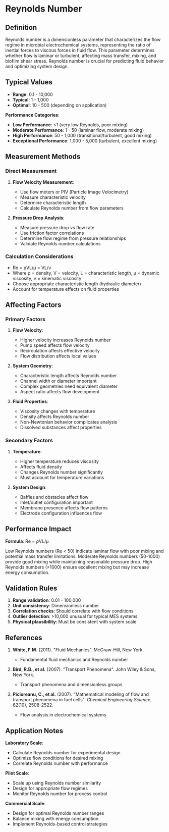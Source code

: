 <!--
Parameter ID: reynolds_number
Category: physical
Generated: 2025-01-16T12:09:00.000Z
-->

# Reynolds Number

## Definition

Reynolds number is a dimensionless parameter that characterizes the flow regime
in microbial electrochemical systems, representing the ratio of inertial forces
to viscous forces in fluid flow. This parameter determines whether flow is
laminar or turbulent, affecting mass transfer, mixing, and biofilm shear stress.
Reynolds number is crucial for predicting fluid behavior and optimizing system
design.

## Typical Values

- **Range**: 0.1 - 10,000
- **Typical**: 1 - 1,000
- **Optimal**: 10 - 500 (depending on application)

**Performance Categories**:

- **Low Performance**: <1 (very low Reynolds, poor mixing)
- **Moderate Performance**: 1 - 50 (laminar flow, moderate mixing)
- **High Performance**: 50 - 1,000 (transitional/turbulent, good mixing)
- **Exceptional Performance**: 1,000 - 5,000 (turbulent, excellent mixing)

## Measurement Methods

### Direct Measurement

1. **Flow Velocity Measurement**:

   - Use flow meters or PIV (Particle Image Velocimetry)
   - Measure characteristic velocity
   - Determine characteristic length
   - Calculate Reynolds number from flow parameters

2. **Pressure Drop Analysis**:
   - Measure pressure drop vs flow rate
   - Use friction factor correlations
   - Determine flow regime from pressure relationships
   - Validate Reynolds number calculations

### Calculation Considerations

- Re = ρVL/μ = VL/ν
- Where ρ = density, V = velocity, L = characteristic length, μ = dynamic
  viscosity, ν = kinematic viscosity
- Choose appropriate characteristic length (hydraulic diameter)
- Account for temperature effects on fluid properties

## Affecting Factors

### Primary Factors

1. **Flow Velocity**:

   - Higher velocity increases Reynolds number
   - Pump speed affects flow velocity
   - Recirculation affects effective velocity
   - Flow distribution affects local values

2. **System Geometry**:

   - Characteristic length affects Reynolds number
   - Channel width or diameter important
   - Complex geometries need equivalent diameter
   - Aspect ratio affects flow development

3. **Fluid Properties**:
   - Viscosity changes with temperature
   - Density affects Reynolds number
   - Non-Newtonian behavior complicates analysis
   - Dissolved substances affect properties

### Secondary Factors

1. **Temperature**:

   - Higher temperature reduces viscosity
   - Affects fluid density
   - Changes Reynolds number significantly
   - Must account for temperature variations

2. **System Design**:
   - Baffles and obstacles affect flow
   - Inlet/outlet configuration important
   - Membrane presence affects flow patterns
   - Electrode configuration influences flow

## Performance Impact

**Formula**: Re = ρVL/μ

Low Reynolds numbers (Re < 50) indicate laminar flow with poor mixing and
potential mass transfer limitations. Moderate Reynolds numbers (50-1000) provide
good mixing while maintaining reasonable pressure drop. High Reynolds numbers
(>1000) ensure excellent mixing but may increase energy consumption.

## Validation Rules

1. **Range validation**: 0.01 - 100,000
2. **Unit consistency**: Dimensionless number
3. **Correlation checks**: Should correlate with flow conditions
4. **Outlier detection**: >10,000 unusual for typical MES systems
5. **Physical plausibility**: Must be consistent with system scale

## References

1. **White, F.M.** (2011). "Fluid Mechanics". McGraw-Hill, New York.

   - Fundamental fluid mechanics and Reynolds number

2. **Bird, R.B., et al.** (2007). "Transport Phenomena". John Wiley & Sons, New
   York.

   - Transport phenomena and dimensionless groups

3. **Picioreanu, C., et al.** (2007). "Mathematical modeling of flow and
   transport phenomena in fuel cells". _Chemical Engineering Science_, 62(10),
   2508-2522.
   - Flow analysis in electrochemical systems

## Application Notes

**Laboratory Scale**:

- Calculate Reynolds number for experimental design
- Optimize flow conditions for desired mixing
- Correlate Reynolds number with performance

**Pilot Scale**:

- Scale up using Reynolds number similarity
- Design for appropriate flow regimes
- Monitor Reynolds number for process control

**Commercial Scale**:

- Design for optimal Reynolds number ranges
- Balance mixing with energy consumption
- Implement Reynolds-based control strategies
